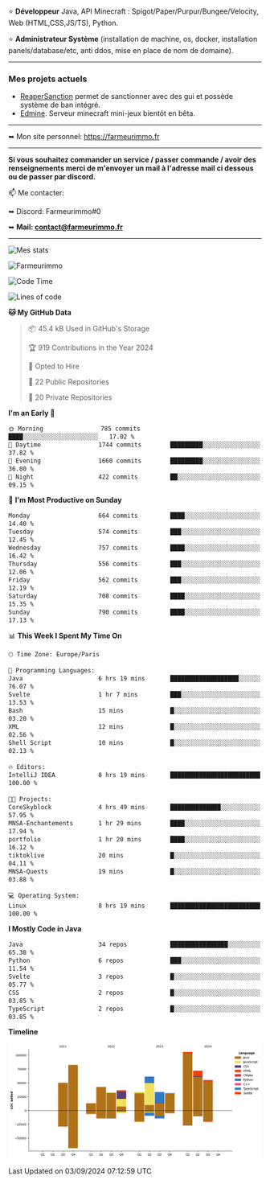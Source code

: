 ⭐ **Développeur** Java, API Minecraft : Spigot/Paper/Purpur/Bungee/Velocity, Web (HTML,CSS,JS/TS), Python.

⭐ **Administrateur Système** (installation de machine, os, docker, installation panels/database/etc, anti ddos, mise en place de nom de domaine).

---

### Mes projets actuels
- [ReaperSanction](https://www.spigotmc.org/resources/reapersanction.89580/) permet de sanctionner avec des gui et possède système de ban intégré.
- [Edmine](https://edmine.net). Serveur minecraft mini-jeux bientôt en bêta.

---

➥ Mon site personnel: https://farmeurimmo.fr

---

**Si vous souhaitez commander un service / passer commande / avoir des renseignements merci de m'envoyer un mail à l'adresse mail ci dessous ou de passer par discord.**

📫 Me contacter:
 
   ➥ Discord: Farmeurimmo#0
   
   ➥ **Mail: contact@farmeurimmo.fr**

---

![Mes stats](https://github-readme-stats.farmeurimmo.fr/api?username=Farmeurimmo&count_private=true&show_icons=true&theme=radical)

<img src="https://komarev.com/ghpvc/?username=Farmeurimmo" alt="Farmeurimmo" />

<!--START_SECTION:waka-->
![Code Time](http://img.shields.io/badge/Code%20Time-1%2C525%20hrs%2031%20mins-blue)

![Lines of code](https://img.shields.io/badge/From%20Hello%20World%20I%27ve%20Written-649.4%20thousand%20lines%20of%20code-blue)

**🐱 My GitHub Data** 

> 📦 45.4 kB Used in GitHub's Storage 
 > 
> 🏆 919 Contributions in the Year 2024
 > 
> 💼 Opted to Hire
 > 
> 📜 22 Public Repositories 
 > 
> 🔑 20 Private Repositories 
 > 
**I'm an Early 🐤** 

```text
🌞 Morning                785 commits         ████░░░░░░░░░░░░░░░░░░░░░   17.02 % 
🌆 Daytime                1744 commits        █████████░░░░░░░░░░░░░░░░   37.82 % 
🌃 Evening                1660 commits        █████████░░░░░░░░░░░░░░░░   36.00 % 
🌙 Night                  422 commits         ██░░░░░░░░░░░░░░░░░░░░░░░   09.15 % 
```
📅 **I'm Most Productive on Sunday** 

```text
Monday                   664 commits         ████░░░░░░░░░░░░░░░░░░░░░   14.40 % 
Tuesday                  574 commits         ███░░░░░░░░░░░░░░░░░░░░░░   12.45 % 
Wednesday                757 commits         ████░░░░░░░░░░░░░░░░░░░░░   16.42 % 
Thursday                 556 commits         ███░░░░░░░░░░░░░░░░░░░░░░   12.06 % 
Friday                   562 commits         ███░░░░░░░░░░░░░░░░░░░░░░   12.19 % 
Saturday                 708 commits         ████░░░░░░░░░░░░░░░░░░░░░   15.35 % 
Sunday                   790 commits         ████░░░░░░░░░░░░░░░░░░░░░   17.13 % 
```


📊 **This Week I Spent My Time On** 

```text
🕑︎ Time Zone: Europe/Paris

💬 Programming Languages: 
Java                     6 hrs 19 mins       ███████████████████░░░░░░   76.07 % 
Svelte                   1 hr 7 mins         ███░░░░░░░░░░░░░░░░░░░░░░   13.53 % 
Bash                     15 mins             █░░░░░░░░░░░░░░░░░░░░░░░░   03.20 % 
XML                      12 mins             █░░░░░░░░░░░░░░░░░░░░░░░░   02.56 % 
Shell Script             10 mins             █░░░░░░░░░░░░░░░░░░░░░░░░   02.13 % 

🔥 Editors: 
IntelliJ IDEA            8 hrs 19 mins       █████████████████████████   100.00 % 

🐱‍💻 Projects: 
CoreSkyblock             4 hrs 49 mins       ██████████████░░░░░░░░░░░   57.95 % 
MNSA-Enchantements       1 hr 29 mins        ████░░░░░░░░░░░░░░░░░░░░░   17.94 % 
portfolio                1 hr 20 mins        ████░░░░░░░░░░░░░░░░░░░░░   16.12 % 
tiktoklive               20 mins             █░░░░░░░░░░░░░░░░░░░░░░░░   04.11 % 
MNSA-Quests              19 mins             █░░░░░░░░░░░░░░░░░░░░░░░░   03.88 % 

💻 Operating System: 
Linux                    8 hrs 19 mins       █████████████████████████   100.00 % 
```

**I Mostly Code in Java** 

```text
Java                     34 repos            ████████████████░░░░░░░░░   65.38 % 
Python                   6 repos             ███░░░░░░░░░░░░░░░░░░░░░░   11.54 % 
Svelte                   3 repos             █░░░░░░░░░░░░░░░░░░░░░░░░   05.77 % 
CSS                      2 repos             █░░░░░░░░░░░░░░░░░░░░░░░░   03.85 % 
TypeScript               2 repos             █░░░░░░░░░░░░░░░░░░░░░░░░   03.85 % 
```



**Timeline**

![Lines of Code chart](https://raw.githubusercontent.com/Farmeurimmo/Farmeurimmo/main/assets/bar_graph.png)


 Last Updated on 03/09/2024 07:12:59 UTC
<!--END_SECTION:waka-->
